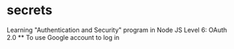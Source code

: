 # secrets
Learning "Authentication and Security" program in Node JS
Level 6: OAuth 2.0
** To use Google account to log in
